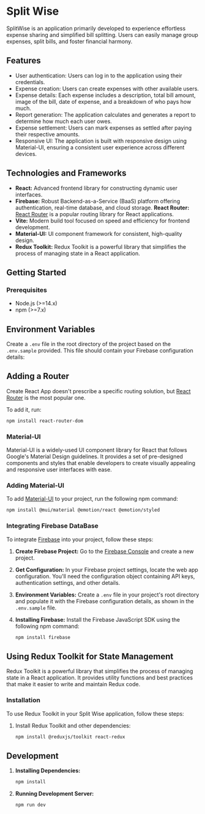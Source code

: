 # Split Wise

SplitWise is an application primarily developed to experience effortless expense sharing and simplified bill splitting. Users can easily manage group expenses, split bills, and foster financial harmony. 

## Features

- User authentication: Users can log in to the application using their credentials.
- Expense creation: Users can create expenses with other available users.
- Expense details: Each expense includes a description, total bill amount, image of the bill, date of expense, and a breakdown of who pays how much.
- Report generation: The application calculates and generates a report to determine how much each user owes.
- Expense settlement: Users can mark expenses as settled after paying their respective amounts.
- Responsive UI: The application is built with responsive design using Material-UI, ensuring a consistent user experience across different devices.

## Technologies and Frameworks

- **React:** Advanced frontend library for constructing dynamic user interfaces.
- **Firebase:** Robust Backend-as-a-Service (BaaS) platform offering authentication, real-time database, and cloud storage.
**React Router:** [React Router](https://reactrouter.com/) is a popular routing library for React applications.
- **Vite:** Modern build tool focused on speed and efficiency for frontend development.
- **Material-UI:** UI component framework for consistent, high-quality design.
- **Redux Toolkit:** Redux Toolkit is a powerful library that simplifies the process of managing state in a React application. 

## Getting Started

### Prerequisites

- Node.js (>=14.x)
- npm (>=7.x)

## Environment Variables

Create a `.env` file in the root directory of the project based on the `.env.sample` provided. This file should contain your Firebase configuration details:


## Adding a Router

Create React App doesn't prescribe a specific routing solution, but [React Router](https://reacttraining.com/react-router/) is the most popular one.

To add it, run:

```sh
npm install react-router-dom
```
### Material-UI

Material-UI is a widely-used UI component library for React that follows Google's Material Design guidelines. It provides a set of pre-designed components and styles that enable developers to create visually appealing and responsive user interfaces with ease.

### Adding Material-UI

To add [Material-UI](https://mui.com/) to your project, run the following npm command:

```sh
npm install @mui/material @emotion/react @emotion/styled
```

### Integrating Firebase DataBase

To integrate [Firebase](https://firebase.google.com/) into your project, follow these steps:

1. **Create Firebase Project:** Go to the [Firebase Console](https://console.firebase.google.com/) and create a new project.

2. **Get Configuration:** In your Firebase project settings, locate the web app configuration. You'll need the configuration object containing API keys, authentication settings, and other details.

3. **Environment Variables:** Create a `.env` file in your project's root directory and populate it with the Firebase configuration details, as shown in the `.env.sample` file.

4. **Installing Firebase:** Install the Firebase JavaScript SDK using the following npm command:

   ```sh
   npm install firebase


## Using Redux Toolkit for State Management

Redux Toolkit is a powerful library that simplifies the process of managing state in a React application. It provides utility functions and best practices that make it easier to write and maintain Redux code.

### Installation

To use Redux Toolkit in your Split Wise application, follow these steps:

1. Install Redux Toolkit and other dependencies:
   
   ```sh
   npm install @reduxjs/toolkit react-redux


## Development

1. **Installing Dependencies:**

   ```bash
   npm install

2. **Running Development Server:**

   ```bash
   npm run dev
